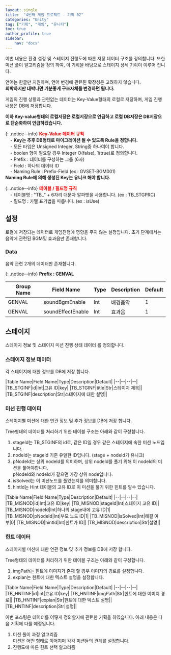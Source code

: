 ```yaml
---
layout: single
title:  "4번째 게임 프로젝트 - 기획 02"
categories: "Unity"
tag: ["기획", "게임", "유니티"]
toc: true
author_profile: true
sidebar:
    nav: "docs"
---
```


이번 내용은 환경 설정 및 스테이지 진행도에 따른 저장 데이터 구조를 정의합니다. 
또한 미션 풀이 알고리즘을 정의 하여, 이 기획을 바탕으로 스테이지 상세 기획이 이루어 집니다.

언어는 한글만 지원하며, 언어 변경에 관련된 확장성은 고려하지 않습니다.  
**희박하지만 대박나면 기분좋게 구조자체를 변경하면 됩니다.**

게임의 진행 상황과 관련없는 데이터는 Key-Value형태의 로컬로 저장하며, 게임 진행 내용은 DB에 저장합니다.

**이하 Key-value형태의 로컬저장은 로컬저장으로 언급하고 로컬 DB저장은 DB저장으로 단순화하여 언급하겠습니다.**



{: .notice--info}
<span style="color:red">**Key-Value 데이터 규칙**</span>  
&nbsp;&nbsp;&nbsp;&nbsp;\- **Key는 추후 DB형태로 마이그레이션 될 수 있도록 Rule을 정합니다.**  
&nbsp;&nbsp;&nbsp;&nbsp;\- 모든 타입은 Unsigned Integer, String중 하나여야 합니다.   
&nbsp;&nbsp;&nbsp;&nbsp;\- boolen 형이 필요할 경우 Integer O(false), 1(true)로 정의합니다.  
&nbsp;&nbsp;&nbsp;&nbsp;\- Prefix : 데이터를 구성하는 그룹  (6자)  
&nbsp;&nbsp;&nbsp;&nbsp;\- Field : 하나의 데이터 ID  
&nbsp;&nbsp;&nbsp;&nbsp;\- Naming Rule : Prefix-Field (ex : GVSET-BGM001)  
**Naming Rule에 의해 생성된 Key는 유니크 해야 합니다.**

{: .notice--info}
<span style="color:red">**테이블 / 필드명 규칙**</span>  
&nbsp;&nbsp;&nbsp;&nbsp;\- 테이블명 : "TB_" + 6자리 대문자 알파벳을 사용합니다. (ex : TB_STGPRC)  
&nbsp;&nbsp;&nbsp;&nbsp;\- 필드명 : 카멜 표기법을 따릅니다. (ex : isUse)   

## 설정
로컬에 저장되는 데이터로 게임진행에 영향을 주지 않는 설정입니다.
초기 단계에서는 음악에 관련된 BGM및 효과음만 존재합니다.

### Data
음악 관련 2개의 데이터만 존재합니다.

{: .notice--info}
**Prefix : GENVAL**

|Group Name|Field Name|Type|Description|Default|
|--|--|--|--|--|
|GENVAL|soundBgmEnable|Int|배경음악|1|
|GENVAL|soundEffectEnable|Int|효과음|1|

## 스테이지
스테이지 정보 및 스테이지 미션 진행 상태 데이터 를 정의합니다. 

### 스테이지 정보 데이터
각 스테이지에 대한 정보를 DB에 저장 합니다. 

|Table Name|Field Name|Type|Description|Default|
|--|--|--|--|
|TB_STGINF|id|Int|고유 ID|key|
|TB_STGINF|title|Str|스테이지 제목||
|TB_STGINF|description|Str|스테이지에 대한 설명||

### 미션 진행 데이터
스테이지별 미션에 대한 연관 정보 및 추가 정보를 DB에 저장 합니다. 

Tree형태의 데이터를 처리하기 위한 테이블 구조는 아래와 같이 구성합니다.
1. stageId는 TB_STGINF의 id로, 같은 ID일 경우 같은 스테이지에 속한 미션 노드입니다.
2. nodeId는 stageId 기준 유일한 ID입니다. (stage + nodeId가 유니크)
3. pNodeId는 상위 nodeId를 의미하며, 상위 nodeId를 풀기 위해 이 nodeId의 미션을 풀어야합니다.  
   pNodeId와 nodeId가 같으면 가장 상위 node입니다.
4. isSolved는 이 미션노드를 풀었는지를 의미합니다.
5. hintId는 Hint 테이블의 고유 ID로 이 미션을 풀기 위한 힌트를 알수 있습니다.

|Table Name|Field Name|Type|Description|Default|
|--|--|--|--|
|TB_MISNOD|id|Int|고유 ID|key|
|TB_MISNOD|stageId|Int|스테이지 고유 ID||
|TB_MISNOD|nodeId|Int|하나의 stage내에 고유 ID|1|
|TB_MISNOD|pNodeId|Int|부모 노드 ID|1|
|TB_MISNOD|isSolved|Int|해결 여부|0|
|TB_MISNOD|hintId|Int|힌트가 ID||
|TB_MISNOD|description|Str|설명||

### 힌트 데이터
스테이지별 미션에 대한 연관 정보 및 추가 정보를 DB에 저장 합니다. 

Tree형태의 데이터를 처리하기 위한 테이블 구조는 아래와 같이 구성합니다.
1. imgPath는 힌트에 이미지가 존재 할 경우 이미지의 경로를 설정합니다. 
2. explan는 힌트에 대한 텍스트 설명을 설정합니다.

|Table Name|Field Name|Type|Description|Default|
|--|--|--|--|
|TB_HNTINF|id|Int|고유 ID|key|
|TB_HNTINF|imgPath|Str|힌트에 대한 이미지 경로||
|TB_HNTINF|explan|Str|힌트에 대한 텍스트 설명||
|TB_HNTINF|description|Str|설명||

이번 포스팅은 데이터를 어떻게 정의할지에 관련한 기획을 하였습니다.
아래 내용은 다음 기획에 다룰 예정입니다.

1. 미션 풀이 과정 알고리즘  
   미션은 어떤 형태로 이어지며 각각 미션들의 관계를 설정합니다.
2. 진행도에 따른 힌트 선택 알고리즘


